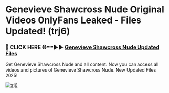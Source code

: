 # Genevieve Shawcross Nude Original Videos 0nlyFans Leaked - Files Updated! (trj6)

<h3>🔴 CLICK HERE 🌐==►► <a href="https://tinyurl.com/yc6ubb5a" rel="nofollow">Genevieve Shawcross Nude Updated Files</a></h3>

Get Genevieve Shawcross Nude and all content. Now you can access all videos and pictures of Genevieve Shawcross Nude. New Updated Files 2025!

[![trj6](https://i.imgur.com/7eu0CRL.gif)](https://tinyurl.com/yc6ubb5a)
